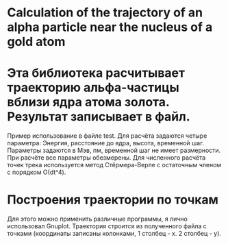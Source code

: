 # Calculation of the trajectory of an alpha particle near the nucleus of a gold atom

# Эта библиотека расчитывает траекторию альфа-частицы вблизи ядра атома золота. Результат записывает в файл.

Пример использование в файле test. Для расчёта задаются четыре параметра: Энергия, расстояние до ядра, высота, временной шаг.
Параметры задаются в Мэв, пм, временной шаг не имеет размерности. При расчёте все параметры обезмерены.
Для численного расчёта точек трека используется метод Стёрмера-Верле с остаточным членом с порядком О(dt^4).

# Построения траектории по точкам
Для этого можно применить различные программы, я лично использовал Gnuplot. Траектория строится из полученного файла с точками 
(координаты записаны колонками, 1 столбец - х. 2 столбец - у).
